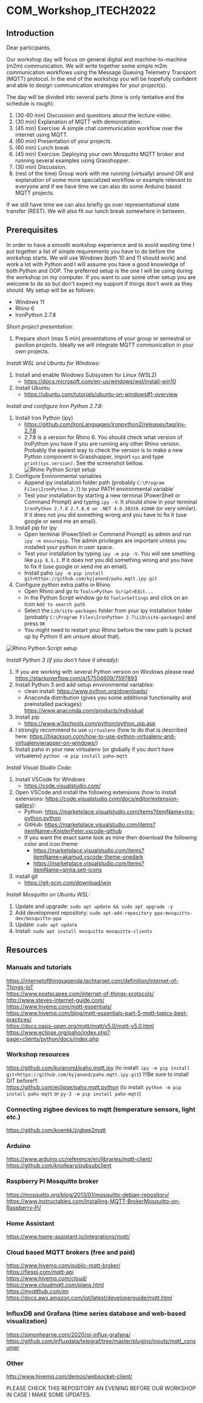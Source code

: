 # COM_Workshop_ITECH2022
## Introduction
Dear participants,

<p>Our workshop day will focus on general digital and machine-to-machine (m2m) communication. We will write together some simple m2m communication workflows using the Message Queuing Telemetry Transport (MQTT) protocol. In the end of the workshop you will be hopefully confident and able to design communication strategies for your project(s).</p>


The day will be divided into several parts (time is only tentative and the schedule is rough):
1. (30-60 min) Discussion and questions about the lecture video. 
2. (30 min) Explanation of MQTT with demonstration.
3. (45 min) Exercise: A simple chat communication workflow over the internet using MQTT.
4. (60 min) Presentation of your projects.
5. (60 min) Lunch break
6. (45 min) Exercise: Deploying your own Mosquitto MQTT broker and running several examples using Grasshopper.
7. (30 min) Discussion.
6. (rest of the time) Group work with me running (virtually) around OR and explanation of some more specialized workflow or example relevant to everyone and if we have time we can also do some Arduino based MQTT projects.

If we still have time we can also briefly go over representational state transfer (REST).
We will also fit our lunch break somewhere in between.

## Prerequisites
In order to have a smooth workshop experience and to avoid wasting time I put together a list of simple requirements you have to do before the workshop starts. We will use Windows (both 10 and 11 should work) and work a lot with Python and I will assume you have a good knowledge of both Python and OOP. The preferred setup is the one I will be using during the workshop on my computer. If you want to use some other setup you are welcome to do so but don't expect my support if things don't work as they should.
My setup will be as follows:
- Windows 11
- Rhino 6
- IronPython 2.7.8

*Short project presentation:*
1. Prepare short (max 5 min) presentations of your group or semestral or pavilion projects. Ideally we will integrate MQTT communication in your own projects.

*Install WSL and Ubuntu for Windows:*
1. Install and enable Windows Subsystem for Linux (WSL2)
	- https://docs.microsoft.com/en-us/windows/wsl/install-win10
2. Install Ubuntu
	- https://ubuntu.com/tutorials/ubuntu-on-windows#1-overview

*Install and configure Iron Python 2.7.8:*
1. Install Iron Python (ipy)
	- https://github.com/IronLanguages/ironpython2/releases/tag/ipy-2.7.8
	- 2.7.8 is a version for Rhino 6. You should check what version of IroPython you have if you are running any other Rhino version. 
	Probably the easiest way to check the version is to make a new Python component in Grasshopper, import `sys` and type `print(sys.version)`. See the screenshot bellow.
	![Rhino Python Script setup](images/Rhino-python-version.png?raw=true)
2. Configure Environmental variables
	- Append ipy installation folder path (probably `C:\Program Files\IronPython 2.7`) to your PATH environmental variable`
	- Test your installation by starting a new terminal (PowerShell or Command Prompt) and typing `ipy -V`. It should show in your terminal `IronPython 2.7.8 2.7.8.0 on .NET 4.0.30319.42000` (or very similar). If it does not you did something wrong and you have to fix it (use google or send me an email).
3. Install pip for ipy
	- Open terminal (PowerShell or Command Prompt) as admin and run `ipy -m ensurepip`. The admin privileges are important unless you installed your python in user space.
	- Test your installation by typing `ipy -m pip -V`. You will see smething like `pip 8.1.1`. If it does not you did something wrong and you have to fix it (use google or send me an email).
	- Install paho `ipy -m pip install git+https://github.com/kyjanond/paho.mqtt.ipy.git`
4. Configure python extra paths in Rhino
	- Open Rhino and go to `Tools>Python Script>Edit...`
	- In the Python Script window go to `Tools>Settings` and click on an icon `Add to search path`
	- Select the `Lib/site-packages` folder from your ipy installation folder (probably `C:\Program Files\IronPython 2.7\Lib\site-packages`) and press `OK`
	- You might need to restart your Rhino before the new path is picked up by Python (I am unsure about that).

![Rhino Python Script setup](images/rhino_python_setup.PNG?raw=true)

*Install Python 3 (if you don't have it already):*

1. If you are working with several Python version on Windows please read https://stackoverflow.com/a/57504609/7597893
2. Install Python 3 and add setup environmental variables:
	- clean install: https://www.python.org/downloads/
	- Anaconda distribution (gives you some additional functionality and preinstalled packages): https://www.anaconda.com/products/individual
3. Install pip
	- https://www.w3schools.com/python/python_pip.asp
4. I strongly recommend tu use `virtualenv` (how to do that is described here: https://hijackson.com/how-to-use-python-virtualenv-and-virtualenvwrapper-on-windows/)
5. Install paho in your new virtualenv (or globally if you don't have virtualenv) `python -m pip install paho-mqtt`

*Install Visual Studio Code:*

1. Install VSCode for Windows 
	- https://code.visualstudio.com/
2. Open VSCode and install the following extensions (how to install extensions: https://code.visualstudio.com/docs/editor/extension-gallery):
   - Python: https://marketplace.visualstudio.com/items?itemName=ms-python.python
   - GitHub: https://marketplace.visualstudio.com/items?itemName=KnisterPeter.vscode-github
   - If you want the exact same look as mine then download the following color and icon theme:
     - https://marketplace.visualstudio.com/items?itemName=akamud.vscode-theme-onedark
     - https://marketplace.visualstudio.com/items?itemName=qinjia.seti-icons
3. install git
	- https://git-scm.com/download/win

*Install Mosquitto on Ubuntu WSL:*
1. Update and upgrade: `sudo apt update && sudo apt upgrade -y`
2. Add development repository: `sudo apt-add-repository ppa:mosquitto-dev/mosquitto-ppa`
3. Update: `sudo apt update`
4. Install: `sudo apt install mosquitto mosquitto-clients`

## Resources
### Manuals and tutorials
https://internetofthingsagenda.techtarget.com/definition/Internet-of-Things-IoT  
https://www.postscapes.com/internet-of-things-protocols/  
http://www.steves-internet-guide.com/  
https://www.hivemq.com/mqtt-essentials/  
https://www.hivemq.com/blog/mqtt-essentials-part-5-mqtt-topics-best-practices/  
https://docs.oasis-open.org/mqtt/mqtt/v5.0/mqtt-v5.0.html  
https://www.eclipse.org/paho/index.php?page=clients/python/docs/index.php  

### Workshop resources
https://github.com/kyjanond/paho.mqtt.ipy (to install: `ipy -m pip install git+https://github.com/kyjanond/paho.mqtt.ipy.git`) !!!Be sure to install GIT before!!!  
https://github.com/eclipse/paho.mqtt.python (to install: `python -m pip install paho-mqtt` or `py-3 -m pip install paho-mqtt`)

### Connecting zigbee devices to mqtt (temperature sensors, light etc.)
https://github.com/koenkk/zigbee2mqtt 

### Arduino
https://www.arduino.cc/reference/en/libraries/mqtt-client/  
https://github.com/knolleary/pubsubclient

### Raspberry Pi Mosquitto broker
https://mosquitto.org/blog/2013/01/mosquitto-debian-repository/  
https://www.instructables.com/Installing-MQTT-BrokerMosquitto-on-Raspberry-Pi/

### Home Assistant
https://www.home-assistant.io/integrations/mqtt/

### Cloud based MQTT brokers (free and paid)
https://www.hivemq.com/public-mqtt-broker/  
https://flespi.com/mqtt-api  
https://www.hivemq.com/cloud/  
https://www.cloudmqtt.com/plans.html  
https://myqtthub.com/en  
https://docs.aws.amazon.com/iot/latest/developerguide/mqtt.html

### InfluxDB and Grafana (time series database and web-based visualization)
https://simonhearne.com/2020/pi-influx-grafana/  
https://github.com/influxdata/telegraf/tree/master/plugins/inputs/mqtt_consumer

### Other
http://www.hivemq.com/demos/websocket-client/

PLEASE CHECK THIS REPOSITORY AN EVENING BEFORE OUR WORKSHOP IN CASE I MAKE SOME UPDATES.
